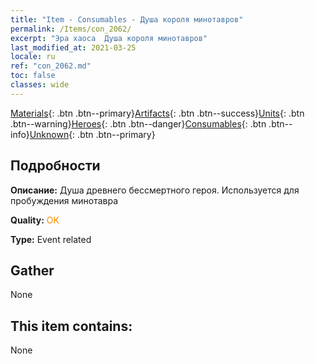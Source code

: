 ```yaml
---
title: "Item - Consumables - Душа короля минотавров"
permalink: /Items/con_2062/
excerpt: "Эра хаоса  Душа короля минотавров"
last_modified_at: 2021-03-25
locale: ru
ref: "con_2062.md"
toc: false
classes: wide
---
```

 [Materials](/ru/Items/){: .btn .btn--primary}[Artifacts](/ru/Items/Artifacts/){: .btn .btn--success}[Units](/ru/Items/Units/){: .btn .btn--warning}[Heroes](/ru/Items/Heroes/){: .btn .btn--danger}[Consumables](/ru/Items/Consumables/){: .btn .btn--info}[Unknown](/ru/Items/Unknown/){: .btn .btn--primary}

## Подробности
 **Описание:** Душа древнего бессмертного героя. Используется для пробуждения минотавра

 **Quality:** <span style="color: #FF8C00">OK</span>

 **Type:** Event related

## Gather

  None

## This item contains:

  None

